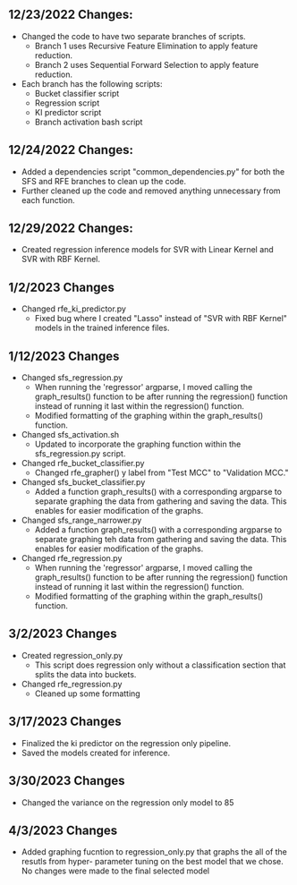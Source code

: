 ## 12/23/2022 Changes:
- Changed the code to have two separate branches of scripts.
    * Branch 1 uses Recursive Feature Elimination to apply feature reduction.
    * Branch 2 uses Sequential Forward Selection to apply feature reduction.
- Each branch has the following scripts:
    * Bucket classifier script
    * Regression script
    * KI predictor script
    * Branch activation bash script

## 12/24/2022 Changes:
- Added a dependencies script "common_dependencies.py" for both the SFS and RFE branches to clean up the code.
- Further cleaned up the code and removed anything unnecessary from each function.

## 12/29/2022 Changes:
- Created regression inference models for SVR with Linear Kernel and SVR with RBF Kernel.

## 1/2/2023 Changes
- Changed rfe_ki_predictor.py
    * Fixed bug where I created "Lasso" instead of "SVR with RBF Kernel" models in the trained inference files.

## 1/12/2023 Changes
- Changed sfs_regression.py
    * When running the 'regressor' argparse, I moved calling the graph_results() function to be after running the regression() function instead of running it last within the regression() function.
    * Modified formatting of the graphing within the graph_results() function.
- Changed sfs_activation.sh
    * Updated to incorporate the graphing function within the sfs_regression.py script.
- Changed rfe_bucket_classifier.py
    * Changed rfe_grapher() y label from "Test MCC" to "Validation MCC."
- Changed sfs_bucket_classifier.py
    * Added a function graph_results() with a corresponding argparse to separate graphing the data from gathering and saving the data.  This enables for easier modification of the graphs.
- Changed sfs_range_narrower.py
    * Added a function graph_results() with a corresponding argparse to separate graphing teh data from gathering and saving the data.  This enables for easier modification of the graphs.
- Changed rfe_regression.py
    * When running the 'regressor' argparse, I moved calling the graph_results() function to be after running the regression() function instead of running it last within the regression() function.
    * Modified formatting of the graphing within the graph_results() function.

## 3/2/2023 Changes
- Created regression_only.py
    * This script does regression only without a classification section that splits the data into buckets.
- Changed rfe_regression.py
    * Cleaned up some formatting
    
## 3/17/2023 Changes
- Finalized the ki predictor on the regression only pipeline.
- Saved the models created for inference.

## 3/30/2023 Changes
- Changed the variance on the regression only model to 85

## 4/3/2023 Changes
- Added graphing fucntion to regression_only.py that graphs the all of the resutls from hyper-
    parameter tuning on the best model that we chose.  No changes were made to the final selected
    model